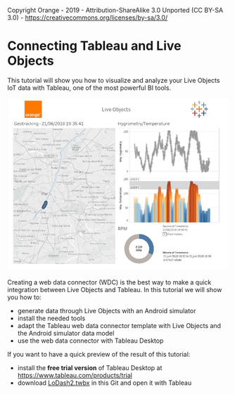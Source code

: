 Copyright Orange - 2019 - Attribution-ShareAlike 3.0 Unported (CC BY-SA 3.0) - https://creativecommons.org/licenses/by-sa/3.0/

# Connecting Tableau and Live Objects

This tutorial will show you how to visualize and analyze your Live Objects IoT data with Tableau, one of the most powerful BI tools.

![](img/home1.jpg)

Creating a web data connector (WDC) is the best way to make a quick integration between Live Objects and Tableau.
In this tutorial we will show you how to: 
*	generate data through Live Objects with an Android simulator
*	install the needed tools
*	adapt the Tableau web data connector template with Live Objects and the Android simulator data model
*	use the web data connector with Tableau Desktop

If you want to have a quick preview of the result of this tutorial:
*	install the **free trial version** of Tableau Desktop at https://www.tableau.com/products/trial
*	download [LoDash2.twbx](https://github.com/DatavenueLiveObjects/tableau-getting-started/blob/master/LoDash2.twbx) in this Git and open it with Tableau
